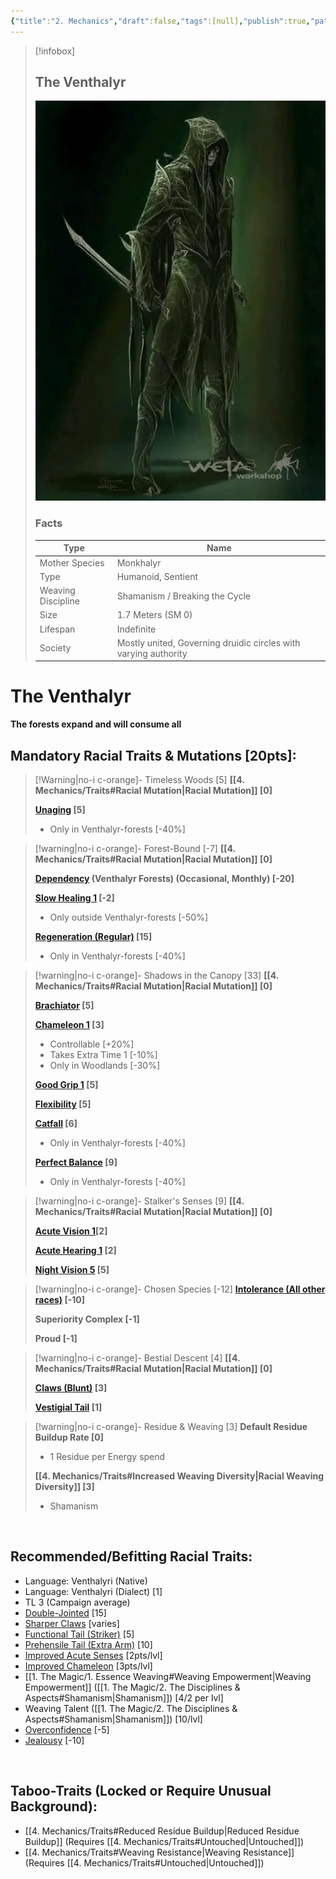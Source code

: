 ```yaml
---
{"title":"2. Mechanics","draft":false,"tags":[null],"publish":true,"path":"2. The Races/4. The Venthalyr/2. Mechanics.md","permalink":"/2-the-races/4-the-venthalyr/2-mechanics/","PassFrontmatter":true}
---
```


> [!infobox]
> 
> 
> ## **The Venthalyr**
> 
> ![The Venthalyr.webp](../../The%20Venthalyr.webp)
> 
> ### Facts
> 
> | Type | Name |
> | --- | --- |
> | Mother Species | Monkhalyr |
> | Type | Humanoid, Sentient |
> | Weaving Discipline | Shamanism / Breaking the Cycle |
> | Size | 1.7 Meters (SM 0)
> | Lifespan | Indefinite |
> | Society | Mostly united, Governing druidic circles with varying authority |

# **The Venthalyr**
**The forests expand and will consume all**
<br>

## Mandatory Racial Traits & Mutations [20pts]:

> [!Warning|no-i c-orange]- Timeless Woods [5]
> **[[4. Mechanics/Traits#Racial Mutation\|Racial Mutation]] [0]**
> 
> **[Unaging](https://gurps.fandom.com/wiki/Unaging) [5]**
> - Only in Venthalyr-forests [-40%]

> [!warning|no-i c-orange]- Forest-Bound [-7]
> **[[4. Mechanics/Traits#Racial Mutation\|Racial Mutation]] [0]**
> 
> **[Dependency](https://gurps.fandom.com/wiki/Dependency) (Venthalyr Forests) (Occasional, Monthly) [-20]**
> 
> **[Slow Healing 1](https://gurps.fandom.com/wiki/Slow_Healing) [-2]**
> - Only outside Venthalyr-forests [-50%]
>   
> **[Regeneration (Regular)](https://gurps.fandom.com/wiki/Regeneration) [15]**
> - Only in Venthalyr-forests [-40%]
>  

> [!warning|no-i c-orange]- Shadows in the Canopy [33]
> **[[4. Mechanics/Traits#Racial Mutation\|Racial Mutation]] [0]**
> 
> **[Brachiator](https://gurps.fandom.com/wiki/Brachiator) [5]**
> 
> **[Chameleon 1](https://gurps.fandom.com/wiki/Chameleon) [3]**
> - Controllable [+20%]
> - Takes Extra Time 1 [-10%]
> - Only in Woodlands [-30%]
>
> **[Good Grip 1](https://gurps.fandom.com/wiki/Good_Grip) [5]**
> 
> **[Flexibility](https://gurps.fandom.com/wiki/Flexibility) [5]**
> 
> **[Catfall](https://gurps.fandom.com/wiki/Catfall) [6]**
> - Only in Venthalyr-forests [-40%]
> 
> **[Perfect Balance](https://gurps.fandom.com/wiki/Perfect_Balance) [9]**
> - Only in Venthalyr-forests [-40%]
>

> [!warning|no-i c-orange]- Stalker's Senses [9]
> **[[4. Mechanics/Traits#Racial Mutation\|Racial Mutation]] [0]**
> 
> **[Acute Vision 1](https://gurps.fandom.com/wiki/Acute_Vision "Acute Vision")[2]**
> 
> **[Acute Hearing 1](https://gurps.fandom.com/wiki/Acute_Hearing "Acute Hearing") [2]**
> 
> **[Night Vision 5](https://gurps.fandom.com/wiki/Night_Vision) [5]**
>

> [!warning|no-i c-orange]- Chosen Species [-12]
> **[Intolerance (All other races)](https://gurps.fandom.com/wiki/Intolerance) [-10]**
> 
> **Superiority Complex [-1]**
> 
> **Proud [-1]**
> 

> [!warning|no-i c-orange]- Bestial Descent [4]
> **[[4. Mechanics/Traits#Racial Mutation\|Racial Mutation]] [0]**
> 
> **[Claws (Blunt)](https://gurps.fandom.com/wiki/Claws) [3]**
> 
> **[Vestigial Tail](https://gurps.fandom.com/wiki/Vestigial_(if_not_functional)_tail,_horns,_and_wings) [1]**
> 

> [!warning|no-i c-orange]- Residue & Weaving [3]
> **Default Residue Buildup Rate [0]**
> - 1 Residue per Energy spend
> 
> **[[4. Mechanics/Traits#Increased Weaving Diversity\|Racial Weaving Diversity]] [3]**
> - Shamanism
> 

<br>

## Recommended/Befitting Racial Traits:
- Language: Venthalyri (Native)
- Language: Venthalyri (Dialect) [1]
- TL 3 (Campaign average)
- [Double-Jointed](https://gurps.fandom.com/wiki/Double-Jointed) [15]
- [Sharper Claws](https://gurps.fandom.com/wiki/Claws) [varies]
- [Functional Tail (Striker)](https://gurps.fandom.com/wiki/Striker) [5]
- [Prehensile Tail (Extra Arm)](https://gurps.fandom.com/wiki/Extra_Arms) [10]
- [Improved Acute Senses](https://gurps.fandom.com/wiki/Acute_Senses) [2pts/lvl]
- [Improved Chameleon](https://gurps.fandom.com/wiki/Chameleon) [3pts/lvl]
- [[1. The Magic/1. Essence Weaving#Weaving Empowerment\|Weaving Empowerment]] ([[1. The Magic/2. The Disciplines & Aspects#Shamanism\|Shamanism]]) [4/2 per lvl]
- Weaving Talent ([[1. The Magic/2. The Disciplines & Aspects#Shamanism\|Shamanism]]) [10/lvl]
- [Overconfidence](https://gurps.fandom.com/wiki/Overconfidence) [-5]
- [Jealousy](https://gurps.fandom.com/wiki/Jealousy) [-10]

<br>

## Taboo-Traits (Locked or Require Unusual Background):
- [[4. Mechanics/Traits#Reduced Residue Buildup\|Reduced Residue Buildup]] (Requires [[4. Mechanics/Traits#Untouched\|Untouched]])
- [[4. Mechanics/Traits#Weaving Resistance\|Weaving Resistance]] (Requires [[4. Mechanics/Traits#Untouched\|Untouched]])

<br>
